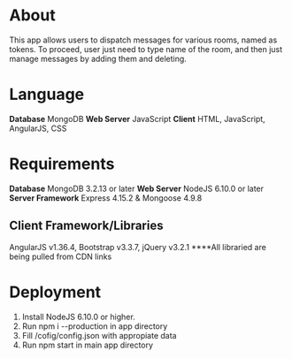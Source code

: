 # About
This app allows users to dispatch messages for various rooms, named as tokens. To proceed, user just need to type name of the room, and then just manage messages by adding them and deleting.
# Language
**Database** MongoDB
**Web Server** JavaScript
**Client** HTML, JavaScript, AngularJS, CSS
# Requirements
**Database**
MongoDB 3.2.13 or later
**Web Server**
NodeJS 6.10.0 or later
**Server Framework**
Express 4.15.2 & Mongoose 4.9.8
## Client Framework/Libraries
AngularJS v1.36.4, Bootstrap v3.3.7, jQuery v3.2.1 ****All libraried are being pulled from CDN links

# Deployment

1. Install NodeJS 6.10.0 or higher.
2. Run npm i --production in app directory
3. Fill /cofig/config.json with appropiate data
4. Run npm start in main app directory